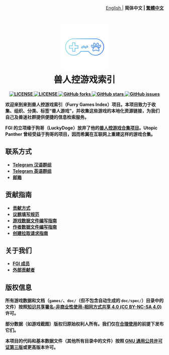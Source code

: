 <p align="right">
  <a href="README.md">
  English
  </a>
  <span> | </span>
  <strong>简体中文<strong>
  <span> | <span>
  <a href="README.zh-tw.md">
  繁體中文
  </a>
</p>

<h1 align="center">
  <img src="/assets/_README/logo.png" width="150">
  <br>兽人控游戏索引<br>
</h1>

<p align="center">
  <a href="LICENSE.GPL3">
    <img alt="LICENSE" src="https://img.shields.io/badge/license-GPL--3.0-orange">
  </a>
  <a href="LICENSE.CC-BY-NC-SA4">
    <img alt="LICENSE" src="https://img.shields.io/badge/license-CC%20BY--NC--SA%204.0-0089a6">
  </a>
  <a href="https://github.com/FurryGamesIndex/games/network">
    <img alt="GitHub forks" src="https://img.shields.io/github/forks/FurryGamesIndex/games?color=brightgreen">
  </a>
  <a href="https://github.com/FurryGamesIndex/games/stargazers">
    <img alt="GitHub stars" src="https://img.shields.io/github/stars/FurryGamesIndex/games?color=purple">
  </a>
  <a href="https://github.com/FurryGamesIndex/games/issues">
    <img alt="GitHub issues" src="https://img.shields.io/github/issues/FurryGamesIndex/games">
  </a>

欢迎来到来到兽人控游戏索引（Furry Games Index）项目。本项目致力于收集、组织、分类、标签“兽人游戏”，并收集这些游戏的本地化资源链接，为我们自己及兽迷社群提供便捷的信息检索服务。

FGI 的立项缘于狗哥（LuckyDoge）放弃了他的[兽人控游戏合集项目](https://doge.im/recommend/kemono-games.html)。Utopic Panther 曾经受益于狗哥的项目，因而希冀在互联网上重建这样的游戏合集。

## 联系方式

- [Telegram 汉语群组](https://t.me/+pTJEQy_b64E4MzQx)
- [Telegram 英语群组](https://t.me/+1IilPN3Ak71hOGYx)
- [邮箱](mailto:webmaster@furrygames.top)

## 贡献指南

- [贡献方式](https://github.com/FurryGamesIndex/games/wiki/贡献方式)
- [议题填写规范](https://github.com/FurryGamesIndex/games/wiki/议题填写规范)
- [游戏数据文件编写指南](https://github.com/FurryGamesIndex/games/wiki/游戏数据文件编写指南)
- [作者数据文件编写指南](https://github.com/FurryGamesIndex/games/wiki/作者数据文件编写指南)
- [创建拉取请求指南](https://github.com/FurryGamesIndex/games/wiki/创建拉取请求指南)

## 关于我们

- [FGI 成员](https://github.com/FurryGamesIndex/games/wiki/FGI-成员)
- [外部贡献者](https://github.com/FurryGamesIndex/games/wiki/外部贡献者)

## 版权信息

所有游戏数据和文档（`games/`、`doc/`（但不包含自动生成的 `doc/spec/`）目录中的文件）按照[知识共享署名-非商业性使用-相同方式共享 4.0 (CC BY-NC-SA 4.0)](https://creativecommons.org/licenses/by-nc-sa/4.0/) 许可。

部分数据（如游戏截图）版权归原始权利人所有。我们仅在[合理使用](https://en.wikipedia.org/wiki/Fair_use)的前提下发布它们。

本项目的代码和基本数据文件（其他所有目录中的文件）按照 [GNU 通用公共许可证第三版](https://www.gnu.org/licenses/gpl-3.0.html)或更高版本许可。
